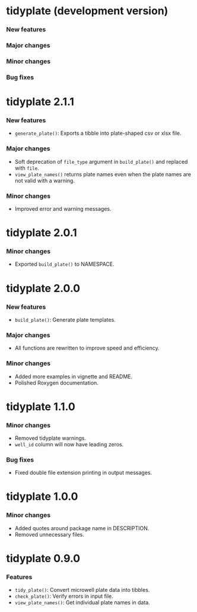 # tidyplate (development version)

### New features
### Major changes
### Minor changes
### Bug fixes

# tidyplate 2.1.1

### New features
-   `generate_plate()`: Exports a tibble into plate-shaped csv or xlsx file.

### Major changes
-   Soft deprecation of `file_type` argument in `build_plate()` and replaced
with `file`.
-   `view_plate_names()` returns plate names even when the plate names are not
valid with a warning.

### Minor changes
-   Improved error and warning messages.

# tidyplate 2.0.1

### Minor changes
-   Exported `build_plate()` to NAMESPACE.

# tidyplate 2.0.0

### New features
-   `build_plate()`: Generate plate templates.

### Major changes
-   All functions are rewritten to improve speed and efficiency.

### Minor changes
-   Added more examples in vignette and README.
-   Polished Roxygen documentation.

# tidyplate 1.1.0

### Minor changes
-   Removed tidyplate warnings.
-   `well_id` column will now have leading zeros.

### Bug fixes
-   Fixed double file extension printing in output messages.

# tidyplate 1.0.0

### Minor changes
-   Added quotes around package name in DESCRIPTION.
-   Removed unnecessary files.

# tidyplate 0.9.0

### Features
-   `tidy_plate()`: Convert microwell plate data into tibbles.
-   `check_plate()`: Verify errors in input file.
-   `view_plate_names()`: Get individual plate names in data.
